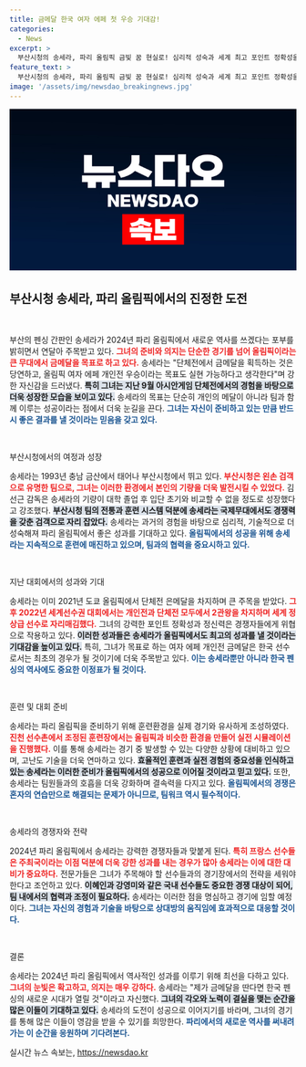 ```yaml
---
title: 금메달 한국 여자 에페 첫 우승 기대감!
categories:
  - News
excerpt: >
  부산시청의 송세라, 파리 올림픽 금빛 꿈 현실로! 심리적 성숙과 세계 최고 포인트 정확성을 앞세운 그녀가 역사를 쓸 준비를 마쳤다. 올림픽에서 단체전과 개인전 금메달을 목표로 도전하는 송세라의 여정을 함께해보세요!
feature_text: >
  부산시청의 송세라, 파리 올림픽 금빛 꿈 현실로! 심리적 성숙과 세계 최고 포인트 정확성을 앞세운 그녀가 역사를 쓸 준비를 마쳤다. 올림픽에서 단체전과 개인전 금메달을 목표로 도전하는 송세라의 여정을 함께해보세요!
image: '/assets/img/newsdao_breakingnews.jpg'
---
```


<p><img src="/assets/img/newsdao_breakingnews.jpg" alt="flaretime 속보" /></p>

<h2 data-ke-size="size26">부산시청 송세라, 파리 올림픽에서의 진정한 도전</h2>

<p data-ke-size="size16">&nbsp;</p>

<p>부산의 펜싱 간판인 송세라가 2024년 파리 올림픽에서 새로운 역사를 쓰겠다는 포부를 밝히면서 연달아 주목받고 있다. <b><span style="color: #ee2323;">그녀의 준비와 의지는 단순한 경기를 넘어 올림픽이라는 큰 무대에서 금메달을 목표로 하고 있다.</span></b> 송세라는 "단체전에서 금메달을 획득하는 것은 당연하고, 올림픽 여자 에페 개인전 우승이라는 목표도 실현 가능하다고 생각한다"며 강한 자신감을 드러냈다. <b><span style="background-color: #21538527;">특히 그녀는 지난 9월 아시안게임 단체전에서의 경험을 바탕으로 더욱 성장한 모습을 보이고 있다.</span></b> 송세라의 목표는 단순히 개인의 메달이 아니라 팀과 함께 이루는 성공이라는 점에서 더욱 눈길을 끈다. <b><span style="color: #1a5490;">그녀는 자신이 준비하고 있는 만큼 반드시 좋은 결과를 낼 것이라는 믿음을 갖고 있다.</span></b> </p>

<p data-ke-size="size16">&nbsp;</p>

<p>부산시청에서의 여정과 성장 </p>

<p>송세라는 1993년 충남 금산에서 태어나 부산시청에서 뛰고 있다. <b><span style="color: #ee2323;">부산시청은 왼손 검객으로 유명한 팀으로, 그녀는 이러한 환경에서 본인의 기량을 더욱 발전시킬 수 있었다.</span></b> 김선근 감독은 송세라의 기량이 대학 졸업 후 입단 초기와 비교할 수 없을 정도로 성장했다고 강조했다. <b><span style="background-color: #21538527;">부산시청 팀의 전통과 훈련 시스템 덕분에 송세라는 국제무대에서도 경쟁력을 갖춘 검객으로 자리 잡았다.</span></b> 송세라는 과거의 경험을 바탕으로 심리적, 기술적으로 더 성숙해져 파리 올림픽에서 좋은 성과를 기대하고 있다. <b><span style="color: #1a5490;">올림픽에서의 성공을 위해 송세라는 지속적으로 훈련에 매진하고 있으며, 팀과의 협력을 중요시하고 있다.</span></b></p>

<p data-ke-size="size16">&nbsp;</p>

<p>지난 대회에서의 성과와 기대 </p>

<p>송세라는 이미 2021년 도쿄 올림픽에서 단체전 은메달을 차지하며 큰 주목을 받았다. <b><span style="color: #ee2323;">그 후 2022년 세계선수권 대회에서는 개인전과 단체전 모두에서 2관왕을 차지하며 세계 정상급 선수로 자리매김했다.</span></b> 그녀의 강력한 포인트 정확성과 정신력은 경쟁자들에게 위협으로 작용하고 있다. <b><span style="background-color: #21538527;">이러한 성과들은 송세라가 올림픽에서도 최고의 성과를 낼 것이라는 기대감을 높이고 있다.</span></b> 특히, 그녀가 목표로 하는 여자 에페 개인전 금메달은 한국 선수로서는 최초의 경우가 될 것이기에 더욱 주목받고 있다. <b><span style="color: #1a5490;">이는 송세라뿐만 아니라 한국 펜싱의 역사에도 중요한 이정표가 될 것이다.</span></b></p>

<p data-ke-size="size16">&nbsp;</p>

<p>훈련 및 대회 준비 </p>

<p>송세라는 파리 올림픽을 준비하기 위해 훈련환경을 실제 경기와 유사하게 조성하였다. <b><span style="color: #ee2323;">진천 선수촌에서 조정된 훈련장에서는 올림픽과 비슷한 환경을 만들어 실전 시뮬레이션을 진행했다.</span></b> 이를 통해 송세라는 경기 중 발생할 수 있는 다양한 상황에 대비하고 있으며, 고난도 기술을 더욱 연마하고 있다. <b><span style="background-color: #21538527;">효율적인 훈련과 실전 경험의 중요성을 인식하고 있는 송세라는 이러한 준비가 올림픽에서의 성공으로 이어질 것이라고 믿고 있다.</span></b> 또한, 송세라는 팀원들과의 호흡을 더욱 강화하며 결속력을 다지고 있다. <b><span style="color: #1a5490;">올림픽에서의 경쟁은 혼자의 연습만으로 해결되는 문제가 아니므로, 팀워크 역시 필수적이다.</span></b></p>

<p data-ke-size="size16">&nbsp;</p>

<p>송세라의 경쟁자와 전략 </p>

<p>2024년 파리 올림픽에서 송세라는 강력한 경쟁자들과 맞붙게 된다. <b><span style="color: #ee2323;">특히 프랑스 선수들은 주최국이라는 이점 덕분에 더욱 강한 성과를 내는 경우가 많아 송세라는 이에 대한 대비가 중요하다.</span></b> 전문가들은 그녀가 주목해야 할 선수들과의 경기장에서의 전략을 세워야 한다고 조언하고 있다. <b><span style="background-color: #21538527;">이혜인과 강영미와 같은 국내 선수들도 중요한 경쟁 대상이 되어, 팀 내에서의 협력과 조정이 필요하다.</span></b> 송세라는 이러한 점을 명심하고 경기에 임할 예정이다. <b><span style="color: #1a5490;">그녀는 자신의 경험과 기술을 바탕으로 상대방의 움직임에 효과적으로 대응할 것이다.</span></b></p>

<p data-ke-size="size16">&nbsp;</p>

<p>결론 </p>

<p>송세라는 2024년 파리 올림픽에서 역사적인 성과를 이루기 위해 최선을 다하고 있다. <b><span style="color: #ee2323;">그녀의 눈빛은 확고하고, 의지는 매우 강하다.</span></b> 송세라는 "제가 금메달을 딴다면 한국 펜싱의 새로운 시대가 열릴 것"이라고 자신했다. <b><span style="background-color: #21538527;">그녀의 각오와 노력이 결실을 맺는 순간을 많은 이들이 기대하고 있다.</span></b> 송세라의 도전이 성공으로 이어지기를 바라며, 그녀의 경기를 통해 많은 이들이 영감을 받을 수 있기를 희망한다. <b><span style="color: #1a5490;">파리에서의 새로운 역사를 써내려가는 이 순간을 응원하며 기다려본다.</span></b></p>
실시간 뉴스 속보는, <a href="https://newsdao.kr" rel="dofollow">https://newsdao.kr</a>



